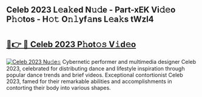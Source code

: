 ## Celeb 2023 L𝚎a𝚔ed N𝚞𝚍e - Part-xEK Vi𝚍𝚎o P𝚑𝚘tos - H𝚘𝚝 O𝚗𝚕yf𝚊ns L𝚎a𝚔s tWzl4

# <h2><a href="http://kfb7nx.oniu.top/?m=Celeb+2023">🔗👉 🔴 Celeb 2023 P𝚑ot𝚘𝚜 V𝚒d𝚎o</a></h2>

[![Celeb 2023 Nu𝚍e𝚜](https://i.imgur.com/0qMVB7G.gif)](http://kfb7nx.oniu.top/?m=Celeb+2023)
Cybernetic performer and multimedia designer Celeb 2023, celebrated for distributing dance and lifestyle inspiration through popular dance trends and brief videos. Exceptional contortionist Celeb 2023, famed for their remarkable abilities and accomplishments in contorting their body into various shapes.  
